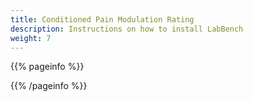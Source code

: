 ```yaml
---
title: Conditioned Pain Modulation Rating
description: Instructions on how to install LabBench
weight: 7
---
```


{{% pageinfo %}}


{{% /pageinfo %}}
